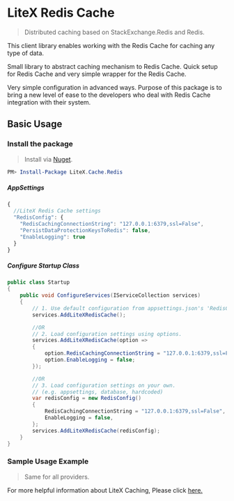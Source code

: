 # LiteX Redis Cache
> Distributed caching based on StackExchange.Redis and Redis.

This client library enables working with the Redis Cache for caching any type of data.

Small library to abstract caching mechanism to Redis Cache. Quick setup for Redis Cache and very simple wrapper for the Redis Cache.

Very simple configuration in advanced ways. Purpose of this package is to bring a new level of ease to the developers who deal with Redis Cache integration with their system.


## Basic Usage

### Install the package

> Install via [Nuget](https://www.nuget.org/packages/LiteX.Cache.Redis/).

```Powershell
PM> Install-Package LiteX.Cache.Redis
```

##### AppSettings
```js
{  
  //LiteX Redis Cache settings
  "RedisConfig": {
    "RedisCachingConnectionString": "127.0.0.1:6379,ssl=False",
    "PersistDataProtectionKeysToRedis": false,
    "EnableLogging": true
  }
}
```

##### Configure Startup Class
```cs
public class Startup
{
    public void ConfigureServices(IServiceCollection services)
    {
        // 1. Use default configuration from appsettings.json's 'RedisConfig'
        services.AddLiteXRedisCache();

        //OR
        // 2. Load configuration settings using options.
        services.AddLiteXRedisCache(option =>
        {
            option.RedisCachingConnectionString = "127.0.0.1:6379,ssl=False";
            option.EnableLogging = false;
        });

        //OR
        // 3. Load configuration settings on your own.
        // (e.g. appsettings, database, hardcoded)
        var redisConfig = new RedisConfig()
        {
            RedisCachingConnectionString = "127.0.0.1:6379,ssl=False",
            EnableLogging = false,
        };
        services.AddLiteXRedisCache(redisConfig);
    }
}
```

### Sample Usage Example
> Same for all providers. 

For more helpful information about LiteX Caching, Please click [here.](https://github.com/a-patel/LiteXCache/blob/master/README.md#step-3--use-in-controller-or-business-layer-memo)

